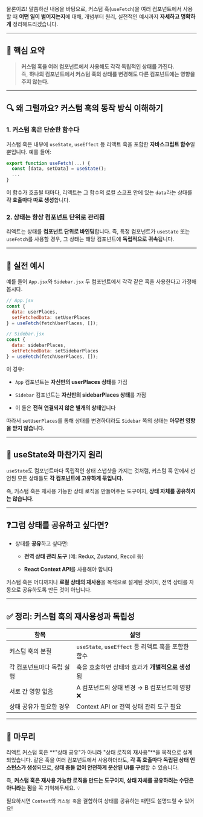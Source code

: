 물론이죠! 말씀하신 내용을 바탕으로, 커스텀 훅(`useFetch`)을 여러 컴포넌트에서 사용할 때 **어떤 일이 벌어지는지**에 대해, 개념부터 원리, 실전적인 예시까지 **자세하고 명확하게** 정리해드리겠습니다.

---

## 🎯 핵심 요약

> **커스텀 훅을 여러 컴포넌트에서 사용해도 각각 독립적인 상태를 가진다.**  
> 즉, **하나의 컴포넌트에서 커스텀 훅의 상태를 변경해도 다른 컴포넌트에는 영향을 주지 않는다.**

---

## 🔍 왜 그럴까요? 커스텀 훅의 동작 방식 이해하기

### 1. 커스텀 훅은 **단순한 함수**다

커스텀 훅은 내부에 `useState`, `useEffect` 등 리액트 훅을 포함한 **자바스크립트 함수**일 뿐입니다. 예를 들어:

```js
export function useFetch(...) {
  const [data, setData] = useState();
  ...
}
```

이 함수가 호출될 때마다, 리액트는 그 함수의 로컬 스코프 안에 있는 `data`라는 상태를 **각 호출마다 따로 생성**합니다.

### 2. 상태는 항상 컴포넌트 단위로 관리됨

리액트는 상태를 **컴포넌트 단위로 바인딩**합니다. 즉, 특정 컴포넌트가 `useState` 또는 `useFetch`를 사용할 경우, 그 상태는 해당 컴포넌트에 **독립적으로 귀속**됩니다.

---

## 🧪 실전 예시

예를 들어 `App.jsx`와 `Sidebar.jsx` 두 컴포넌트에서 각각 같은 훅을 사용한다고 가정해봅시다.

```jsx
// App.jsx
const {
  data: userPlaces,
  setFetchedData: setUserPlaces
} = useFetch(fetchUserPlaces, []);
```

```jsx
// Sidebar.jsx
const {
  data: sidebarPlaces,
  setFetchedData: setSidebarPlaces
} = useFetch(fetchUserPlaces, []);
```

이 경우:

- `App` 컴포넌트는 **자신만의 userPlaces 상태**를 가짐
    
- `Sidebar` 컴포넌트는 **자신만의 sidebarPlaces 상태**를 가짐
    
- 이 둘은 **전혀 연결되지 않은 별개의 상태**입니다
    

따라서 `setUserPlaces`를 통해 상태를 변경하더라도 `Sidebar` 쪽의 상태는 **아무런 영향을 받지 않습니다.**

---

## 📌 useState와 마찬가지 원리

`useState`도 컴포넌트마다 독립적인 상태 스냅샷을 가지는 것처럼, 커스텀 훅 안에서 선언된 모든 상태들도 **각 컴포넌트에 고유하게 묶입니다.**

즉, 커스텀 훅은 재사용 가능한 상태 로직을 만들어주는 도구이지, **상태 자체를 공유하지는 않습니다.**

---

## ❓그럼 상태를 공유하고 싶다면?

- 상태를 **공유**하고 싶다면:
    
    - **전역 상태 관리 도구** (예: Redux, Zustand, Recoil 등)
        
    - **React Context API**를 사용해야 합니다
        

커스텀 훅은 어디까지나 **로컬 상태의 재사용**을 목적으로 설계된 것이지, 전역 상태를 자동으로 공유하도록 만든 것이 아닙니다.

---

## ✅ 정리: 커스텀 훅의 재사용성과 독립성

|항목|설명|
|---|---|
|커스텀 훅의 본질|`useState`, `useEffect` 등 리액트 훅을 포함한 함수|
|각 컴포넌트마다 독립 실행|훅을 호출하면 상태와 효과가 **개별적으로 생성**됨|
|서로 간 영향 없음|A 컴포넌트의 상태 변경 → B 컴포넌트에 영향 ❌|
|상태 공유가 필요한 경우|Context API or 전역 상태 관리 도구 필요|

---

## 📣 마무리

리액트 커스텀 훅은 **"상태 공유"가 아니라 "상태 로직의 재사용"**을 목적으로 설계되었습니다. 같은 훅을 여러 컴포넌트에서 사용하더라도, **각 훅 호출마다 독립된 상태 인스턴스가 생성**되므로, **상태 충돌 없이 안전하게 분산된 UI를 구성**할 수 있습니다.

즉, **커스텀 훅은 재사용 가능한 로직을 만드는 도구이지, 상태 자체를 공유하려는 수단은 아니라는 점**을 꼭 기억해두세요. 💡

필요하시면 `Context`와 `커스텀 훅`을 결합하여 상태를 공유하는 패턴도 설명드릴 수 있어요!